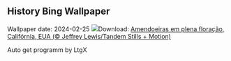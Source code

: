 ## History Bing Wallpaper
Wallpaper date: 2024-02-25
![](https://www.bing.com/th?id=OHR.AlmondBloom_PT-BR9517500813_UHD.jpg&w=1000)Download: [Amendoeiras em plena floração, Califórnia, EUA (© Jeffrey Lewis/Tandem Stills + Motion)](https://www.bing.com/th?id=OHR.AlmondBloom_PT-BR9517500813_UHD.jpg)

Auto get programm by LtgX
